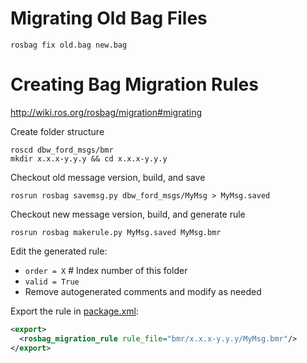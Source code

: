 # Migrating Old Bag Files

```
rosbag fix old.bag new.bag
```

# Creating Bag Migration Rules

http://wiki.ros.org/rosbag/migration#migrating

Create folder structure
```
roscd dbw_ford_msgs/bmr
mkdir x.x.x-y.y.y && cd x.x.x-y.y.y
```

Checkout old message version, build, and save
```
rosrun rosbag savemsg.py dbw_ford_msgs/MyMsg > MyMsg.saved
```

Checkout new message version, build, and generate rule
```
rosrun rosbag makerule.py MyMsg.saved MyMsg.bmr
```

Edit the generated rule:

* ```order = X``` # Index number of this folder
* ```valid = True```
* Remove autogenerated comments and modify as needed

Export the rule in [package.xml](../package.xml):
```xml
<export>
  <rosbag_migration_rule rule_file="bmr/x.x.x-y.y.y/MyMsg.bmr"/>
</export>
```

